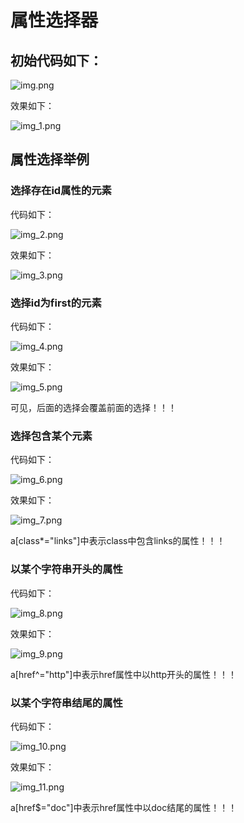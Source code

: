 # 属性选择器
## 初始代码如下：

![img.png](img.png)

效果如下：

![img_1.png](img_1.png)

## 属性选择举例
### 选择存在id属性的元素
代码如下：

![img_2.png](img_2.png)

效果如下：

![img_3.png](img_3.png)

### 选择id为first的元素
代码如下：

![img_4.png](img_4.png)

效果如下：

![img_5.png](img_5.png)

可见，后面的选择会覆盖前面的选择！！！

### 选择包含某个元素
代码如下：

![img_6.png](img_6.png)

效果如下：

![img_7.png](img_7.png)

a[class*="links"]中表示class中包含links的属性！！！

### 以某个字符串开头的属性
代码如下：

![img_8.png](img_8.png)

效果如下：

![img_9.png](img_9.png)

a[href^="http"]中表示href属性中以http开头的属性！！！

### 以某个字符串结尾的属性
代码如下：

![img_10.png](img_10.png)

效果如下：

![img_11.png](img_11.png)

a[href$="doc"]中表示href属性中以doc结尾的属性！！！